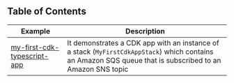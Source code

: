 ## Table of Contents

| Example | Description |
|---------|-------------|
| [my-first-cdk-typescript-app](https://github.com/dhanrajbhosale/cloud-aws-cdk-playground/tree/main/typescript/my-first-cdk-typescipt-app) | It demonstrates a CDK app with an instance of a stack (`MyFirstCdkAppStack`) which contains an Amazon SQS queue that is subscribed to an Amazon SNS topic |
